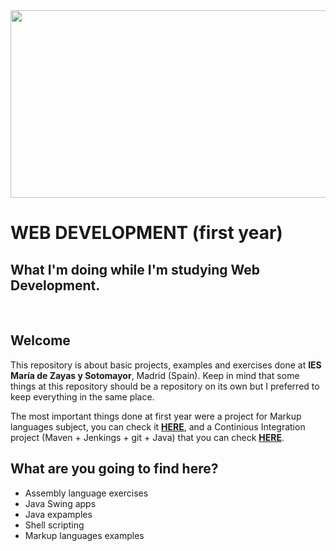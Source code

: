 <img src="https://cdn.pixabay.com/photo/2016/12/09/22/10/programming-1896158_960_720.jpg" width="900" height="300">
<h1>WEB DEVELOPMENT (first year)</h1>
<h2>What I'm doing while I'm studying Web Development.</h2>
<br>
<h2>Welcome</h2>
This repository is about basic projects, examples and exercises done at <strong>IES María de Zayas y Sotomayor</strong>, Madrid (Spain).
Keep in mind that some things at this repository should be a repository on its own but I preferred to keep everything in the same place.

The most important things done at first year were a project for Markup languages subject, you can check it <a href="https://github.com/wickedmelkor/wickedmelkor.github.io"><strong>HERE</strong></a>, and a Continious Integration project (Maven + Jenkings + git + Java) that you can check <a href="https://github.com/bulbrange/TOD2"><strong>HERE</strong></a>.

<h2>What are you going to find here?</h2>
<ul>
  <li>Assembly language exercises</li>
  <li>Java Swing apps</li>
  <li>Java expamples</li>
  <li>Shell scripting</li>
  <li>Markup languages examples</li>
</ul>
